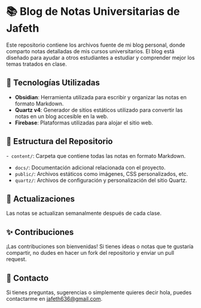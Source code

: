 # 📚 Blog de Notas Universitarias de Jafeth

Este repositorio contiene los archivos fuente de mi blog personal, donde comparto notas detalladas de mis cursos universitarios. El blog está diseñado para ayudar a otros estudiantes a estudiar y comprender mejor los temas tratados en clase.

## 🚀 Tecnologías Utilizadas

- **Obsidian**: Herramienta utilizada para escribir y organizar las notas en formato Markdown.
- **Quartz v4**: Generador de sitios estáticos utilizado para convertir las notas en un blog accesible en la web.
- **Firebase**: Plataformas utilizadas para alojar el sitio web.

## 📂 Estructura del Repositorio

-` content/`: Carpeta que contiene todas las notas en formato Markdown.
- `docs/`: Documentación adicional relacionada con el proyecto.
- `public/`: Archivos estáticos como imágenes, CSS personalizados, etc.
- `quartz/`: Archivos de configuración y personalización del sitio Quartz.


## 📅 Actualizaciones

Las notas se actualizan semanalmente después de cada clase.

## ✨ Contribuciones

¡Las contribuciones son bienvenidas! Si tienes ideas o notas que te gustaría compartir, no dudes en hacer un fork del repositorio y enviar un pull request.

## 📧 Contacto

Si tienes preguntas, sugerencias o simplemente quieres decir hola, puedes contactarme en [jafeth636@gmail.com](mailto:jafeth636@gmail.com).
